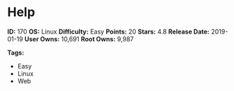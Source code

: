 # Help

**ID:** 170
**OS:** Linux
**Difficulty:** Easy
**Points:** 20
**Stars:** 4.8
**Release Date:** 2019-01-19
**User Owns:** 10,691
**Root Owns:** 9,987

**Tags:**
- Easy
- Linux
- Web

